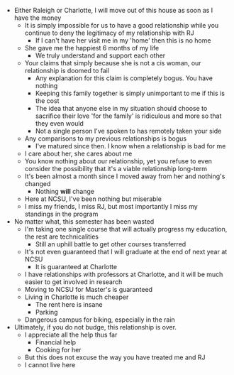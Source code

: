 - Either Raleigh or Charlotte, I will move out of this house as soon as I have the money
	- It is simply impossible for us to have a good relationship while you continue to deny the legitimacy of my relationship with RJ
		- If I can't have her visit me in my 'home' then this is no home
	-  She gave me the happiest 6 months of my life
		- We truly understand and support each other
	- Your claims that simply because she is not a cis woman, our relationship is doomed to fail
		- Any explanation for this claim is completely bogus. You have nothing
		- Keeping this family together is simply unimportant to me if this is the cost
		- The idea that anyone else in my situation should choose to sacrifice their love 'for the family' is ridiculous and more so that they even would
		- Not a single person I've spoken to has remotely taken your side
	- Any comparisons to my previous relationships is bogus
		- I've matured since then. I know when a relationship is bad for me
	- I care about her, she cares about me
	- You know nothing about our relationship, yet you refuse to even consider the possibility that it's a viable relationship long-term
	- It's been almost a month since I moved away from her and nothing's changed
		- Nothing **will** change
	- Here at NCSU, I've been nothing but miserable
	- I miss my friends, I miss RJ, but most importantly I miss my standings in the program
- No matter what, this semester has been wasted
	- I'm taking one single course that will actually progress my education, the rest are technicalities
		- Still an uphill battle to get other courses transferred
	- It's not even guaranteed that I will graduate at the end of next year at NCSU
		- It is guaranteed at Charlotte
	- I have relationships with professors at Charlotte, and it will be much easier to get involved in research
	- Moving to NCSU for Master's is guaranteed
	- Living in Charlotte is much cheaper
		- The rent here is insane
		- Parking
	- Dangerous campus for biking, especially in the rain
- Ultimately, if you do not budge, this relationship is over.
	- I appreciate all the help thus far
		- Financial help
		- Cooking for her
	- But this does not excuse the way you have treated me and RJ
	- I cannot live here